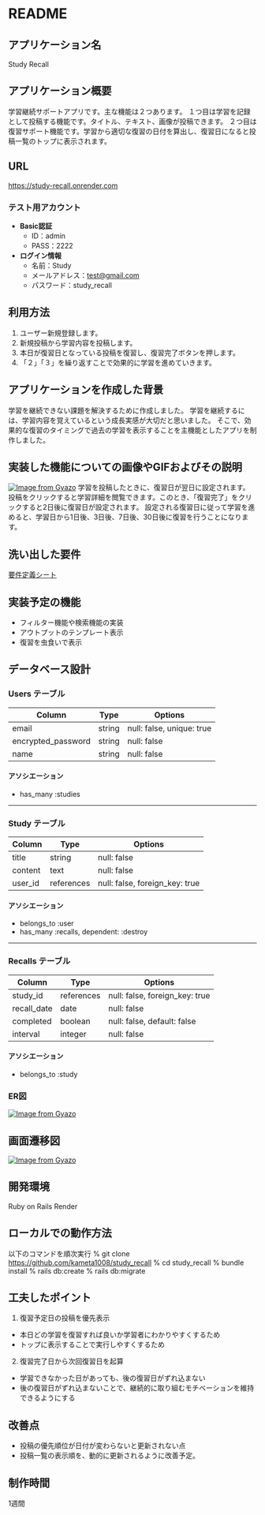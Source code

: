 # README

## アプリケーション名
Study Recall

## アプリケーション概要
学習継続サポートアプリです。主な機能は２つあります。
１つ目は学習を記録として投稿する機能です。タイトル、テキスト、画像が投稿できます。
２つ目は復習サポート機能です。学習から適切な復習の日付を算出し、復習日になると投稿一覧のトップに表示されます。

## URL
https://study-recall.onrender.com

### テスト用アカウント
- **Basic認証**
  - ID：admin
  - PASS：2222
- **ログイン情報**
  - 名前：Study
  - メールアドレス：test@gmail.com
  - パスワード：study_recall

## 利用方法
1. ユーザー新規登録します。
2. 新規投稿から学習内容を投稿します。
3. 本日が復習日となっている投稿を復習し、復習完了ボタンを押します。
4. 「２」「３」を繰り返すことで効果的に学習を進めていきます。

## アプリケーションを作成した背景	
学習を継続できない課題を解決するために作成しました。
学習を継続するには、学習内容を覚えているという成長実感が大切だと思いました。
そこで、効果的な復習のタイミングで過去の学習を表示することを主機能としたアプリを制作しました。

## 実装した機能についての画像やGIFおよびその説明
[![Image from Gyazo](https://i.gyazo.com/dcafe372d78efa2e18c95e785f152f37.gif)](https://gyazo.com/dcafe372d78efa2e18c95e785f152f37)
学習を投稿したときに、復習日が翌日に設定されます。
投稿をクリックすると学習詳細を閲覧できます。このとき、「復習完了」をクリックすると2日後に復習日が設定されます。
設定される復習日に従って学習を進めると、学習日から1日後、3日後、7日後、30日後に復習を行うことになります。

## 洗い出した要件
[要件定義シート](https://docs.google.com/spreadsheets/d/15-NDAK7sf932NnAzekZ0OoOEArOFg8SSahrEeSKpcy4/edit?gid=815875737#gid=815875737)

## 実装予定の機能
- フィルター機能や検索機能の実装
- アウトプットのテンプレート表示
- 復習を虫食いで表示

## データベース設計

### Users テーブル

| Column             | Type   | Options                   |
|--------------------|--------|---------------------------|
| email              | string | null: false, unique: true |
| encrypted_password | string | null: false               |
| name               | string | null: false               |

#### アソシエーション

- has_many :studies

---

### Study テーブル

| Column      | Type       | Options                        |
|-------------|------------|--------------------------------|
| title       | string     | null: false                    |
| content     | text       | null: false                    |
| user_id     | references | null: false, foreign_key: true |

#### アソシエーション

- belongs_to :user
- has_many :recalls, dependent: :destroy

---

### Recalls テーブル

| Column           | Type       | Options                        |
|------------------|------------|--------------------------------|
| study_id         | references | null: false, foreign_key: true |
| recall_date      | date       | null: false                    |
| completed        | boolean    | null: false, default: false    |
| interval         | integer    | null: false                    |

#### アソシエーション

- belongs_to :study

### ER図
[![Image from Gyazo](https://i.gyazo.com/41ac0b1bcd50e6316accd67132d2076b.png)](https://gyazo.com/41ac0b1bcd50e6316accd67132d2076b)

## 画面遷移図
[![Image from Gyazo](https://i.gyazo.com/e1eb1fdfa178c02ab3a04b01d93da422.png)](https://gyazo.com/e1eb1fdfa178c02ab3a04b01d93da422)

## 開発環境
Ruby on Rails
Render

## ローカルでの動作方法	
以下のコマンドを順次実行
% git clone https://github.com/kameta1008/study_recall
% cd study_recall
% bundle install
% rails db:create
% rails db:migrate

## 工夫したポイント	
1. 復習予定日の投稿を優先表示
- 本日どの学習を復習すれば良いか学習者にわかりやすくするため
- トップに表示することで実行しやすくするため
2. 復習完了日から次回復習日を起算
- 学習できなかった日があっても、後の復習日がずれ込まない
- 後の復習日がずれ込まないことで、継続的に取り組むモチベーションを維持できるようにする

## 改善点	
- 投稿の優先順位が日付が変わらないと更新されない点
- 投稿一覧の表示順を、動的に更新されるように改善予定。
## 制作時間	
1週間